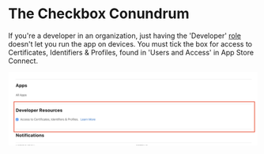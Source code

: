 # The Checkbox Conundrum

If you're a developer in an organization, just having the 'Developer' [role](https://developer.apple.com/support/roles/) doesn't let you run the app on devices. You must tick the box for access to Certificates, Identifiers & Profiles, found in 'Users and Access' in App Store Connect.

![Access to Certificates, Identifiers & Profiles](/img/the-checkbox-conundrum.png)
